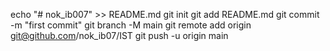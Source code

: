 echo "# nok_ib007" >> README.md
git init
git add README.md
git commit -m "first commit"
git branch -M main
git remote add origin git@github.com/nok_ib07/IST
git push -u origin main

